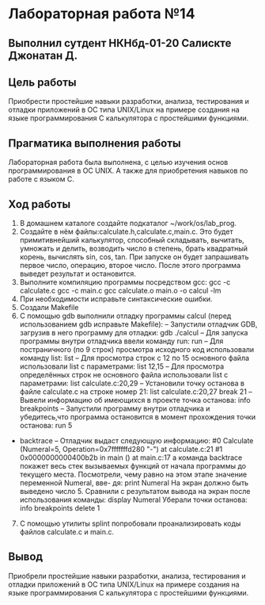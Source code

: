 # Лабораторная работа №14

## Выполнил сутдент НКНбд-01-20 Салискте Джонатан Д.

## Цель работы

Приобрести простейшие навыки разработки, анализа, тестирования и отладки приложений в ОС типа UNIX/Linux на примере создания на языке программирования С калькулятора с простейшими функциями.

## Прагматика выполнения работы

Лабораторная работа была выполнена, с целью изучения основ программирования в OC UNIX. А также для приобретения навыков по работе c языком C.

## Ход работы

1. В домашнем каталоге создайте подкаталог ~/work/os/lab_prog.
2. Создайте в нём файлы:calculate.h,calculate.c,main.c.
   Это будет примитивнейший калькулятор, способный складывать, вычитать, умножать и делить, возводить число в степень, брать квадратный корень, вычислять sin, cos, tan.
   При запуске он будет запрашивать первое число, операцию, второе число.
   После этого программа выведет результат и остановится.
3. Выполните компиляцию программы посредством gcc:
   gcc -c calculate.c
   gcc -c main.c
   gcc calculate.o main.o -o calcul -lm
4. При необходимости исправьте синтаксические ошибки.
5. Создали Makefile
6. С помощью gdb выполнили отладку программы calcul (перед использованием
   gdb исправьте Makefile):
   – Запустили отладчик GDB, загрузив в него программу для отладки:
   gdb ./calcul
   – Для запуска программы внутри отладчика ввели команду run:
   run
   – Для постраничного (по 9 строк) просмотра исходного код использовали команду list:
   list
   – Для просмотра строк с 12 по 15 основного файла использовали list с параметрами:
   list 12,15
   – Для просмотра определённых строк не основного файла использовали list
   с параметрами:
   list calculate.c:20,29
   – Установили точку останова в файле calculate.c на строке номер 21:
   list calculate.c:20,27
   break 21
   – Вывели информацию об имеющихся в проекте точка останова:
   info breakpoints
   – Запустили программу внутри отладчика и убедитесь,что программа остановится в момент прохождения точки останова:
   run
   5

- backtrace
  – Отладчик выдаст следующую информацию:
  #0 Calculate (Numeral=5, Operation=0x7fffffffd280 "-")
  at calculate.c:21
  #1 0x0000000000400b2b in main () at main.c:17
  а команда backtrace покажет весь стек вызываемых функций от начала программы до текущего места.
  Посмотрели, чему равно на этом этапе значение переменной Numeral, вве- дя:
  print Numeral
  На экран должно быть выведено число 5.
  Сравнили с результатом вывода на экран после использования команды:
  display Numeral
  Уберали точки останова:
  info breakpoints
  delete 1

7. С помощью утилиты splint попробовали проанализировать коды файлов
   calculate.c и main.c.

## Вывод

Приобрели простейшие навыки разработки, анализа, тестирования и отладки приложений в ОС типа UNIX/Linux на примере создания на языке программирования С калькулятора с простейшими функциями.
